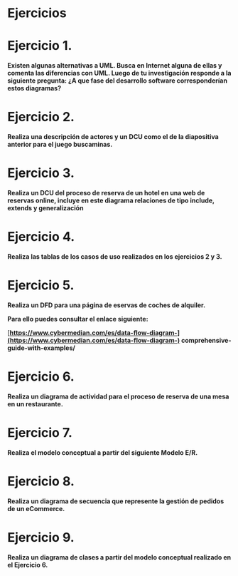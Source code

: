 # Ejercicios

# Ejercicio 1.

**Existen algunas alternativas a UML. Busca en Internet alguna de ellas y comenta las diferencias con UML. Luego de tu investigación responde a la siguiente pregunta: ¿A que fase del desarrollo software corresponderían estos diagramas?**

# Ejercicio 2.

**Realiza una descripción de actores y un DCU como el de la diapositiva anterior para el juego buscaminas.**

# Ejercicio 3.

**Realiza un DCU del proceso de reserva de un hotel en una web de reservas online, incluye en este diagrama relaciones de tipo include, extends y generalización**

# Ejercicio 4.

**Realiza las tablas de los casos de uso realizados en los ejercicios 2 y 3.**

# Ejercicio 5.

**Realiza un DFD para una página de eservas de coches de alquiler.**

**Para ello puedes consultar el enlace siguiente:**

[**https://www.cybermedian.com/es/data-flow-diagram-](https://www.cybermedian.com/es/data-flow-diagram-)
comprehensive-guide-with-examples/**

# Ejercicio 6.

**Realiza un diagrama de actividad para el proceso de reserva de una mesa en un restaurante.**

# Ejercicio 7.

**Realiza el modelo conceptual a partir del siguiente Modelo E/R.**

# Ejercicio 8.

**Realiza un diagrama de secuencia que represente la gestión de pedidos de un eCommerce.**

# Ejercicio 9.

**Realiza un diagrama de clases a partir del modelo conceptual realizado en el Ejercicio 6.**